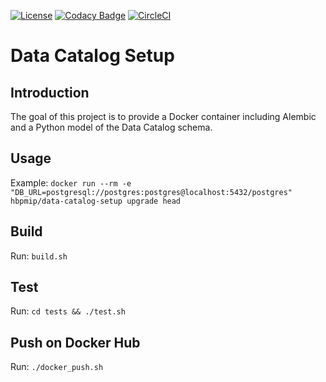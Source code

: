 [![License](https://img.shields.io/badge/license-Apache--2.0-blue.svg)](https://github.com/LREN-CHUV/data-catalog-setup/blob/master/LICENSE)
[![Codacy Badge](https://api.codacy.com/project/badge/Grade/9adcf4cbd730472386d0e71ab27b9b6b)](https://www.codacy.com/app/mirco-nasuti/data-catalog-setup?utm_source=github.com&amp;utm_medium=referral&amp;utm_content=LREN-CHUV/data-catalog-setup&amp;utm_campaign=Badge_Grade)
[![CircleCI](https://circleci.com/gh/LREN-CHUV/data-catalog-setup.svg?style=svg)](https://circleci.com/gh/LREN-CHUV/data-catalog-setup)

# Data Catalog Setup

## Introduction

The goal of this project is to provide a Docker container including Alembic and a Python model of the Data Catalog 
schema.

## Usage

Example: 
`docker run --rm -e "DB_URL=postgresql://postgres:postgres@localhost:5432/postgres" hbpmip/data-catalog-setup upgrade
head`

## Build

Run: `build.sh`

## Test

Run: `cd tests && ./test.sh`

## Push on Docker Hub

Run: `./docker_push.sh`
